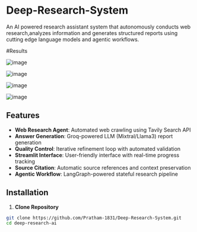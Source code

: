 # Deep-Research-System

An AI powered research assistant system that autonomously conducts web research,analyzes information and generates structured reports using cutting edge language models and agentic workflows.

#Results

![image](https://github.com/user-attachments/assets/9020f077-1ed2-4b34-8b27-fd3b801dc4fd)

![image](https://github.com/user-attachments/assets/f25d81e4-db09-4659-a47b-4d1395d0aaea)

![image](https://github.com/user-attachments/assets/e3556dab-7ea4-45f8-8ae8-23303d0da227)

![image](https://github.com/user-attachments/assets/3ef99ef7-cdd7-448c-a4f5-10ac6abd7c6c)




## Features

- **Web Research Agent**: Automated web crawling using Tavily Search API
- **Answer Generation**: Groq-powered LLM (Mixtral/Llama3) report generation
- **Quality Control**: Iterative refinement loop with automated validation
- **Streamlit Interface**: User-friendly interface with real-time progress tracking
- **Source Citation**: Automatic source references and context preservation
- **Agentic Workflow**: LangGraph-powered stateful research pipeline

## Installation

1. **Clone Repository**
```bash
git clone https://github.com/Pratham-1831/Deep-Research-System.git
cd deep-research-ai
